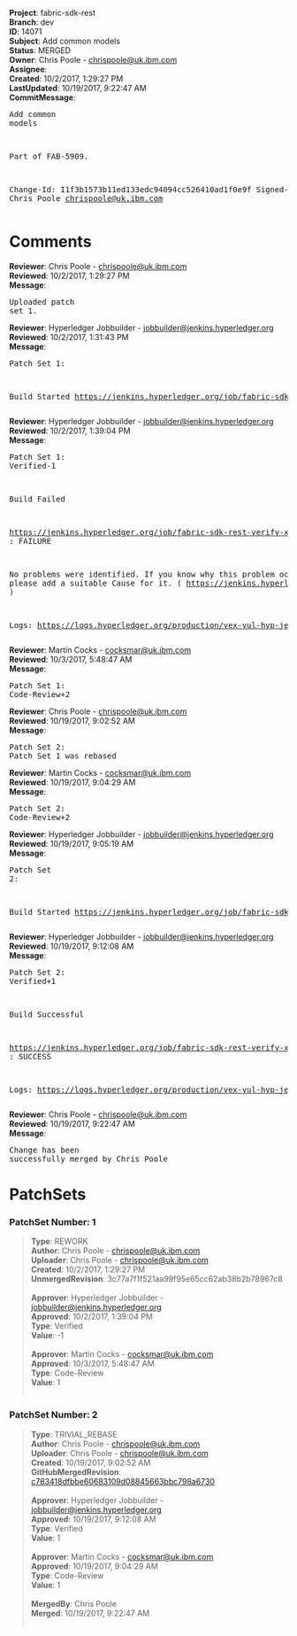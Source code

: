 <strong>Project</strong>: fabric-sdk-rest<br><strong>Branch</strong>: dev<br><strong>ID</strong>: 14071<br><strong>Subject</strong>: Add common models<br><strong>Status</strong>: MERGED<br><strong>Owner</strong>: Chris Poole - chrispoole@uk.ibm.com<br><strong>Assignee</strong>:<br><strong>Created</strong>: 10/2/2017, 1:29:27 PM<br><strong>LastUpdated</strong>: 10/19/2017, 9:22:47 AM<br><strong>CommitMessage</strong>:<br><pre>Add common models

Part of FAB-5909.

Change-Id: I1f3b1573b11ed133edc94094cc526410ad1f0e9f
Signed-off-by: Chris Poole <chrispoole@uk.ibm.com>
</pre><h1>Comments</h1><strong>Reviewer</strong>: Chris Poole - chrispoole@uk.ibm.com<br><strong>Reviewed</strong>: 10/2/2017, 1:29:27 PM<br><strong>Message</strong>: <pre>Uploaded patch set 1.</pre><strong>Reviewer</strong>: Hyperledger Jobbuilder - jobbuilder@jenkins.hyperledger.org<br><strong>Reviewed</strong>: 10/2/2017, 1:31:43 PM<br><strong>Message</strong>: <pre>Patch Set 1:

Build Started https://jenkins.hyperledger.org/job/fabric-sdk-rest-verify-x86_64/34/</pre><strong>Reviewer</strong>: Hyperledger Jobbuilder - jobbuilder@jenkins.hyperledger.org<br><strong>Reviewed</strong>: 10/2/2017, 1:39:04 PM<br><strong>Message</strong>: <pre>Patch Set 1: Verified-1

Build Failed 

https://jenkins.hyperledger.org/job/fabric-sdk-rest-verify-x86_64/34/ : FAILURE

No problems were identified. If you know why this problem occurred, please add a suitable Cause for it. ( https://jenkins.hyperledger.org/job/fabric-sdk-rest-verify-x86_64/34/ )

Logs: https://logs.hyperledger.org/production/vex-yul-hyp-jenkins-1/fabric-sdk-rest-verify-x86_64/34</pre><strong>Reviewer</strong>: Martin Cocks - cocksmar@uk.ibm.com<br><strong>Reviewed</strong>: 10/3/2017, 5:48:47 AM<br><strong>Message</strong>: <pre>Patch Set 1: Code-Review+2</pre><strong>Reviewer</strong>: Chris Poole - chrispoole@uk.ibm.com<br><strong>Reviewed</strong>: 10/19/2017, 9:02:52 AM<br><strong>Message</strong>: <pre>Patch Set 2: Patch Set 1 was rebased</pre><strong>Reviewer</strong>: Martin Cocks - cocksmar@uk.ibm.com<br><strong>Reviewed</strong>: 10/19/2017, 9:04:29 AM<br><strong>Message</strong>: <pre>Patch Set 2: Code-Review+2</pre><strong>Reviewer</strong>: Hyperledger Jobbuilder - jobbuilder@jenkins.hyperledger.org<br><strong>Reviewed</strong>: 10/19/2017, 9:05:19 AM<br><strong>Message</strong>: <pre>Patch Set 2:

Build Started https://jenkins.hyperledger.org/job/fabric-sdk-rest-verify-x86_64/52/</pre><strong>Reviewer</strong>: Hyperledger Jobbuilder - jobbuilder@jenkins.hyperledger.org<br><strong>Reviewed</strong>: 10/19/2017, 9:12:08 AM<br><strong>Message</strong>: <pre>Patch Set 2: Verified+1

Build Successful 

https://jenkins.hyperledger.org/job/fabric-sdk-rest-verify-x86_64/52/ : SUCCESS

Logs: https://logs.hyperledger.org/production/vex-yul-hyp-jenkins-1/fabric-sdk-rest-verify-x86_64/52</pre><strong>Reviewer</strong>: Chris Poole - chrispoole@uk.ibm.com<br><strong>Reviewed</strong>: 10/19/2017, 9:22:47 AM<br><strong>Message</strong>: <pre>Change has been successfully merged by Chris Poole</pre><h1>PatchSets</h1><h3>PatchSet Number: 1</h3><blockquote><strong>Type</strong>: REWORK<br><strong>Author</strong>: Chris Poole - chrispoole@uk.ibm.com<br><strong>Uploader</strong>: Chris Poole - chrispoole@uk.ibm.com<br><strong>Created</strong>: 10/2/2017, 1:29:27 PM<br><strong>UnmergedRevision</strong>: 3c77a7f1f521aa99f95e65cc62ab38b2b78967c8<br><br><strong>Approver</strong>: Hyperledger Jobbuilder - jobbuilder@jenkins.hyperledger.org<br><strong>Approved</strong>: 10/2/2017, 1:39:04 PM<br><strong>Type</strong>: Verified<br><strong>Value</strong>: -1<br><br><strong>Approver</strong>: Martin Cocks - cocksmar@uk.ibm.com<br><strong>Approved</strong>: 10/3/2017, 5:48:47 AM<br><strong>Type</strong>: Code-Review<br><strong>Value</strong>: 1<br><br></blockquote><h3>PatchSet Number: 2</h3><blockquote><strong>Type</strong>: TRIVIAL_REBASE<br><strong>Author</strong>: Chris Poole - chrispoole@uk.ibm.com<br><strong>Uploader</strong>: Chris Poole - chrispoole@uk.ibm.com<br><strong>Created</strong>: 10/19/2017, 9:02:52 AM<br><strong>GitHubMergedRevision</strong>: [c783418dfbbe60683109d08845663bbc798a6730](https://github.com/hyperledger/fabric-sdk-rest/commit/c783418dfbbe60683109d08845663bbc798a6730)<br><br><strong>Approver</strong>: Hyperledger Jobbuilder - jobbuilder@jenkins.hyperledger.org<br><strong>Approved</strong>: 10/19/2017, 9:12:08 AM<br><strong>Type</strong>: Verified<br><strong>Value</strong>: 1<br><br><strong>Approver</strong>: Martin Cocks - cocksmar@uk.ibm.com<br><strong>Approved</strong>: 10/19/2017, 9:04:29 AM<br><strong>Type</strong>: Code-Review<br><strong>Value</strong>: 1<br><br><strong>MergedBy</strong>: Chris Poole<br><strong>Merged</strong>: 10/19/2017, 9:22:47 AM<br><br></blockquote>